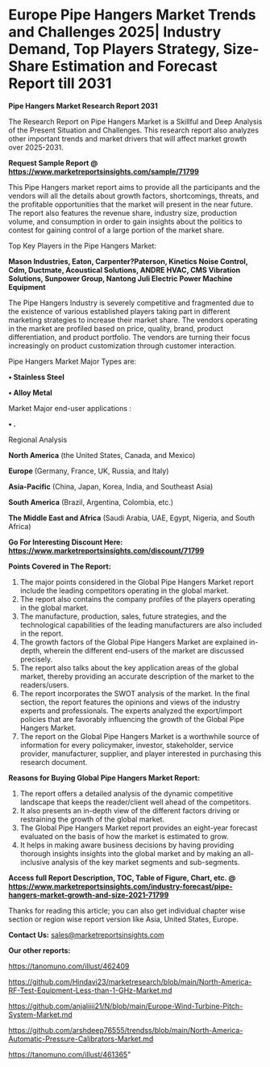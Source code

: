 # Europe Pipe Hangers Market Trends and Challenges 2025| Industry Demand, Top Players Strategy, Size-Share Estimation and Forecast Report till 2031

<strong>Pipe Hangers Market Research Report 2031</strong>

The Research Report on Pipe Hangers Market is a Skillful and Deep Analysis of the Present Situation and Challenges. This research report also analyzes other important trends and market drivers that will affect market growth over 2025-2031.

<strong>Request Sample Report @ <a href=https://www.marketreportsinsights.com/sample/71799>https://www.marketreportsinsights.com/sample/71799</a></strong>

This Pipe Hangers market report aims to provide all the participants and the vendors will all the details about growth factors, shortcomings, threats, and the profitable opportunities that the market will present in the near future. The report also features the revenue share, industry size, production volume, and consumption in order to gain insights about the politics to contest for gaining control of a large portion of the market share.

Top Key Players in the Pipe Hangers Market:

<strong>Mason Industries, Eaton, Carpenter?Paterson, Kinetics Noise Control, Cdm, Ductmate, Acoustical Solutions, ANDRE HVAC, CMS Vibration Solutions, Sunpower Group, Nantong Juli Electric Power Machine Equipment</strong>

The Pipe Hangers Industry is severely competitive and fragmented due to the existence of various established players taking part in different marketing strategies to increase their market share. The vendors operating in the market are profiled based on price, quality, brand, product differentiation, and product portfolio. The vendors are turning their focus increasingly on product customization through customer interaction.

Pipe Hangers Market Major Types are:

<strong>• Stainless Steel

• Alloy Metal</strong>

Market Major end-user applications :

<strong>• .</strong>

Regional Analysis

</u><strong><b>North America</b></strong> (the United States, Canada, and Mexico)

<strong><b>Europe </b></strong>(Germany, France, UK, Russia, and Italy)

<strong><b>Asia-Pacific</b></strong> (China, Japan, Korea, India, and Southeast Asia)

<strong><b>South America</b></strong> (Brazil, Argentina, Colombia, etc.)

<strong><b>The Middle East and Africa</b></strong> (Saudi Arabia, UAE, Egypt, Nigeria, and South Africa)

<strong>Go For Interesting Discount Here: <a href=https://www.marketreportsinsights.com/discount/71799>https://www.marketreportsinsights.com/discount/71799</a></strong>

<strong>Points Covered in The Report:</strong>
<ol>
  <li>The major points considered in the Global Pipe Hangers Market report include the leading competitors operating in the global market.</li>
  <li>The report also contains the company profiles of the players operating in the global market.</li>
  <li>The manufacture, production, sales, future strategies, and the technological capabilities of the leading manufacturers are also included in the report.</li>
  <li>The growth factors of the Global Pipe Hangers Market are explained in-depth, wherein the different end-users of the market are discussed precisely.</li>
  <li>The report also talks about the key application areas of the global market, thereby providing an accurate description of the market to the readers/users.</li>
  <li>The report incorporates the SWOT analysis of the market. In the final section, the report features the opinions and views of the industry experts and professionals. The experts analyzed the export/import policies that are favorably influencing the growth of the Global Pipe Hangers Market.</li>
  <li>The report on the Global Pipe Hangers Market is a worthwhile source of information for every policymaker, investor, stakeholder, service provider, manufacturer, supplier, and player interested in purchasing this research document.</li>
</ol>
<strong>Reasons for Buying Global Pipe Hangers Market Report:</strong>

<ol>
  <li>The report offers a detailed analysis of the dynamic competitive landscape that keeps the reader/client well ahead of the competitors.</li>
  <li>It also presents an in-depth view of the different factors driving or restraining the growth of the global market.</li>
  <li>The Global Pipe Hangers Market report provides an eight-year forecast evaluated on the basis of how the market is estimated to grow.</li>
  <li>It helps in making aware business decisions by having providing thorough insights insights into the global market and by making an all-inclusive analysis of the key market segments and sub-segments.</li>
</ol>
<strong>Access full Report Description, TOC, Table of Figure, Chart, etc. @ <a href=https://www.marketreportsinsights.com/industry-forecast/pipe-hangers-market-growth-and-size-2021-71799>https://www.marketreportsinsights.com/industry-forecast/pipe-hangers-market-growth-and-size-2021-71799</a></strong>


Thanks for reading this article; you can also get individual chapter wise section or region wise report version like Asia, United States, Europe.

<strong>Contact Us:</strong>
sales@marketreportsinsights.com

<strong>Our other reports:</strong>

<a href=https://tanomuno.com/illust/462409>https://tanomuno.com/illust/462409</a>

<a href=https://github.com/Hindavi23/marketresearch/blob/main/North-America-RF-Test-Equipment-Less-than-1-GHz-Market.md>https://github.com/Hindavi23/marketresearch/blob/main/North-America-RF-Test-Equipment-Less-than-1-GHz-Market.md</a>

<a href=https://github.com/anjaliiii21/N/blob/main/Europe-Wind-Turbine-Pitch-System-Market.md>https://github.com/anjaliiii21/N/blob/main/Europe-Wind-Turbine-Pitch-System-Market.md</a>

<a href=https://github.com/arshdeep76555/trendss/blob/main/North-America-Automatic-Pressure-Calibrators-Market.md>https://github.com/arshdeep76555/trendss/blob/main/North-America-Automatic-Pressure-Calibrators-Market.md</a>

<a href=https://tanomuno.com/illust/461365>https://tanomuno.com/illust/461365</a>"
